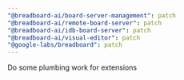 ```yaml
---
"@breadboard-ai/board-server-management": patch
"@breadboard-ai/remote-board-server": patch
"@breadboard-ai/idb-board-server": patch
"@breadboard-ai/visual-editor": patch
"@google-labs/breadboard": patch
---
```


Do some plumbing work for extensions
